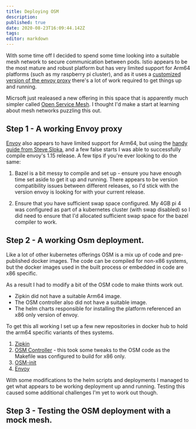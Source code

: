 ```yaml
---
title: Deploying OSM
description: 
published: true
date: 2020-08-23T16:09:44.142Z
tags: 
editor: markdown
---
```


With some time off I decided to spend some time looking into a suitable mesh network to secure communication between pods. Istio appears to be the most mature and robust platform but has very limited support for Arm64 platforms (such as my raspberry pi cluster), and as it uses a [customized version of the envoy proxy](https://github.com/istio/proxy) there's a lot of work required to get things up and running.

Micrsoft just realeased a new offering in this space that is apparently much simpler called [Open Service Mesh](https://openservicemesh.io/). I thought I'd make a start at learning about mesh networks puzzling this out.

## Step 1 - A working Envoy proxy
[Envoy](https://www.envoyproxy.io/) also appears to have limited support for Arm64, but using the [handy guide from Steve Sloka](https://stevesloka.com/compile-envoy-on-raspberry-pi4/), and a few false starts I was able to successfully compile envoy's 1.15 release. A few tips if you're ever looking to do the same:
1. Bazel is a bit messy to compile and set up - ensure you have enough time set aside to get it up and running. There appears to be version compatibility issues between different releases, so I'd stick with the version envoy is looking for with your current release.

2. Ensure that you have sufficient swap space configured. My 4GB pi 4 was configured as part of a kubernetes cluster (with swap disabled) so I did need to ensure that I'd allocated sufficient swap space for the bazel compiler to work. 

## Step 2 - A working Osm deployment.
Like a lot of other kubernetes offerings OSM is a mix up of code and pre-published docker images. The code can be compiled for non-x86 systems, but the docker images used in the built process or embedded in code are x86 specific. 

As  a result I had to modify a bit of the OSM code to make thints work out. 

* Zipkin did not have a suitable Arm64 image.
* The OSM controller also did not have a suitable image.
* The helm charts responsible for installing the platform referenced an x86 only version of envoy.

To get this all working I set up a few new repositories in docker hub to hold the arm64 specific variants of thes systems.
1. [Zipkin](https://hub.docker.com/repository/docker/joelanz/zipkin)
2. [OSM Controller](https://hub.docker.com/repository/docker/joelanz/osm-controller-arm64) - this took some tweaks to the OSM code as the Makefile was configured to build for x86 only. 
3. [OSM-init](https://hub.docker.com/repository/docker/joelanz/osm-init-arm64)
4. [Envoy](https://hub.docker.com/repository/docker/joelanz/envoy)

With some modifications to the helm scripts and deployments I managed to get what appears to be working deployment up annd running. Testing this caused some additional challenges I'm yet to work out though.

## Step 3 - Testing the OSM deployment with a mock mesh. 
